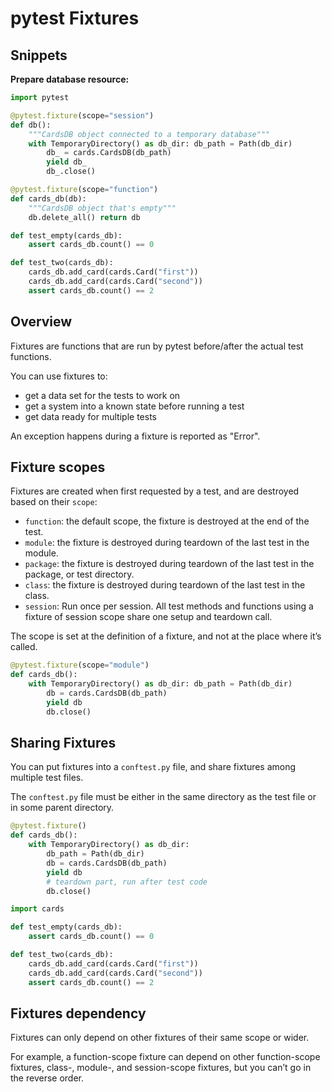 # pytest Fixtures

## Snippets

**Prepare database resource:**
```py
import pytest

@pytest.fixture(scope="session")
def db():
    """CardsDB object connected to a temporary database"""
    with TemporaryDirectory() as db_dir: db_path = Path(db_dir)
        db_ = cards.CardsDB(db_path)
        yield db_
        db_.close()

@pytest.fixture(scope="function")
def cards_db(db):
    """CardsDB object that's empty"""
    db.delete_all() return db

def test_empty(cards_db):
    assert cards_db.count() == 0

def test_two(cards_db):
    cards_db.add_card(cards.Card("first"))
    cards_db.add_card(cards.Card("second"))
    assert cards_db.count() == 2    
```


## Overview

Fixtures are functions that are run by pytest before/after the actual test functions.

You can use fixtures to:
- get a data set for the tests to work on
- get a system into a known state before running a test
- get data ready for multiple tests

An exception happens during a fixture is reported as "Error".


## Fixture scopes

Fixtures are created when first requested by a test, and are destroyed based on their `scope`:

- `function`: the default scope, the fixture is destroyed at the end of the test.
- `module`: the fixture is destroyed during teardown of the last test in the module.
- `package`: the fixture is destroyed during teardown of the last test in the package, or test directory.
- `class`: the fixture is destroyed during teardown of the last test in the class.
- `session`: Run once per session. All test methods and functions using a fixture of session scope share one setup and teardown call.

The scope is set at the definition of a fixture, and not at the place where it’s called. 

```py
@pytest.fixture(scope="module")
def cards_db():
    with TemporaryDirectory() as db_dir: db_path = Path(db_dir)
        db = cards.CardsDB(db_path)
        yield db
        db.close()
```


## Sharing Fixtures

You can put fixtures into a `conftest.py` file, and share fixtures among multiple test files.

The `conftest.py` file must be either in the same directory as the test file or in some parent directory.

```py filename="path/conftest.py"
@pytest.fixture()
def cards_db():
    with TemporaryDirectory() as db_dir:
        db_path = Path(db_dir)
        db = cards.CardsDB(db_path)
        yield db
        # teardown part, run after test code
        db.close()
```

```py filename="path/test_count.py"
import cards

def test_empty(cards_db):
    assert cards_db.count() == 0

def test_two(cards_db):
    cards_db.add_card(cards.Card("first"))
    cards_db.add_card(cards.Card("second"))
    assert cards_db.count() == 2    
```


## Fixtures dependency

Fixtures can only depend on other fixtures of their same scope or wider.

For example, a function-scope fixture can depend on other function-scope fixtures, class-, module-, and session-scope fixtures, but you can’t go in the reverse order.